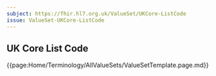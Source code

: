 ```yaml
---
subject: https://fhir.hl7.org.uk/ValueSet/UKCore-ListCode
issue: ValueSet-UKCore-ListCode
---
```

## UK Core List Code

{{page:Home/Terminology/AllValueSets/ValueSetTemplate.page.md}}